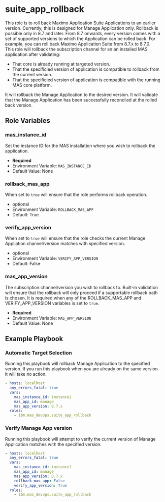 suite_app_rollback
===============================================================================
This role is to roll back Maximo Application Suite Applications to an earlier version. Currently, this is designed for Manage Application only. Rollback is possible only in 8.7 and later. From 8.7 onwards, every version comes with a set of supported versions to which the Application can be rolled back. For example, you can roll back Maximo Application Suite from 8.7.x to 8.7.0. 
This role will rollback the subscription channel for an an installed MAS application after validating:
- That core is already running at targeted version. 
- That the specificied version of application is compatible to rollback from the current version. 
- That the specificied version of application is compatible with the running MAS core platform.

It will rollback the Manage Application to the desired version.
It will validate that the Manage Application has been successfully reconciled at the rolled back version.

Role Variables
-------------------------------------------------------------------------------
### mas_instance_id
Set the instance ID for the MAS installation where you wish to rollback the application.

- **Required**
- Environment Variable: `MAS_INSTANCE_ID`
- Default Value: None

### rollback_mas_app
When set to `true` will ensure that the role performs rollback operation.

- optional
- Environment Variable: `ROLLBACK_MAS_APP`
- Default: True

### verify_app_version
When set to `true` will ensure that the role checks the current Manage Appliation channel/version matches with specified version. 

- optional
- Environment Variable: `VERIFY_APP_VERSION`
- Default: False

### mas_app_version
The subscription channel/version you wish to rollback to.  Built-in validation will ensure that the rollback will only proceed if a supportable rollback path is chosen. It is required when any of the ROLLBACK_MAS_APP and VERIFY_APP_VERSION variables is set to `true`.

- **Required**
- Environment Variable: `MAS_APP_VERSION`
- Default Value: None

Example Playbook
-------------------------------------------------------------------------------
### Automatic Target Selection
Running this playbook will rollback Manage Application to the specified version.  If you run this playbook when you are already on the same version it will take no action.

```yaml
- hosts: localhost
  any_errors_fatal: true
  vars:
    mas_instance_id: instance1
    mas_app_id: manage
    mas_app_version: 8.7.x
  roles:
    - ibm.mas_devops.suite_app_rollback
```

### Verify Manage App version
Running this playbook will attempt to verify the current version of Manage Application matches with the specified version. 
```yaml
- hosts: localhost
  any_errors_fatal: true
  vars:
    mas_instance_id: instance1
    mas_app_id: manage
    mas_app_version: 8.7.x
    rollback_mas_app: False
    verify_app_version: True
  roles:
    - ibm.mas_devops.suite_app_rollback
```
